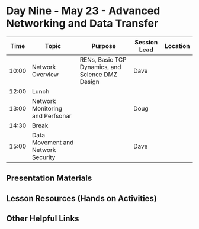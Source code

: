 # Day Nine - May 23 - Advanced Networking and Data Transfer

| Time | Topic | Purpose | Session Lead | Location |
|------|-------|---------|--------------|----------|
| 10:00 | Network Overview | RENs, Basic TCP Dynamics, and Science DMZ Design | Dave | | 
| 12:00 | Lunch | | | |
| 13:00 | Network Monitoring and Perfsonar | | Doug | | 
| 14:30 | Break | | | | 
| 15:00 | Data Movement and Network Security| | Dave | | 

## Presentation Materials

## Lesson Resources (Hands on Activities)

## Other Helpful Links
